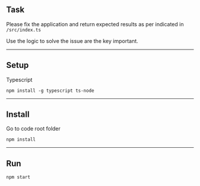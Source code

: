 
## Task

Please fix the application and return expected results as per indicated in `/src/index.ts`

Use the logic to solve the issue are the key important.

----

## Setup

Typescript
```
npm install -g typescript ts-node

```
---

## Install

Go to code root folder

```
npm install
```
---

## Run

```
npm start
```
